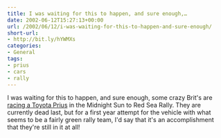 ```yaml
---
title: I was waiting for this to happen, and sure enough,…
date: 2002-06-12T15:27:13+00:00
url: /2002/06/12/i-was-waiting-for-this-to-happen-and-sure-enough/
short-url:
- http://bit.ly/hYWMXs
categories:
- General
tags:
- prius
- cars
- rally
---
```

I was waiting for this to happen, and sure enough, some crazy Brit's are [racing a Toyota Prius](http://www.thankstotracker.com/midnightsun/index.htm) in the Midnight Sun to Red Sea Rally. They are currently dead last, but for a first year attempt for the vehicle with what seems to be a fairly green rally team, I'd say that it's an accomplishment that they're still in it at all!